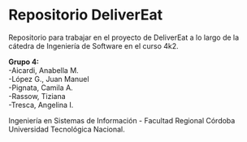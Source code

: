 # Repositorio DeliverEat
Repositorio para trabajar en el proyecto de DeliverEat a lo largo de la cátedra de Ingeniería de Software en el curso 4k2.<br>

<b>Grupo 4:<br></b>
-Aicardi, Anabella M.<br>
-López G., Juan Manuel<br>
-Pignata, Camila A.<br>
-Rassow, Tiziana<br>
-Tresca, Angelina I.<br>

Ingeniería en Sistemas de Información - Facultad Regional Córdoba Universidad Tecnológica Nacional.
